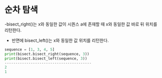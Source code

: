 # 순차 탐색 
-bisect_right()는 x와 동일한 값이 시퀀스 a에 존재할 때 x와 동일한 값 바로 뒤 위치를 리턴한다.
- 반면에 bisect_left()는 x와 동일한 값 위치를 리턴한다.

```python
sequence = [1, 3, 4, 5]
print(bisect.bisect_right(sequence, 3))
print(bisect.bisect_left(sequence, 3))
----------------------------------------
2
1
```

